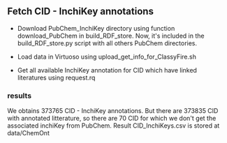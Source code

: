 ## Fetch CID - InchiKey annotations

- Download PubChem_InchiKey directory using function download_PubChem in build_RDF_store. Now, it's included in the build_RDF_store.py script with all others PubChem directories.

- Load data in Virtuoso using upload_get_info_for_ClassyFire.sh

- Get all available InchiKey annotation for CID which have linked literatures using request.rq

### results

We obtains 373765 CID - InchiKey annotations. But there are 373835 CID with annotated litterature, so there are 70 CID for which we don't get the associated inchiKey from PubChem.
Result CID_InchiKeys.csv is stored at data/ChemOnt